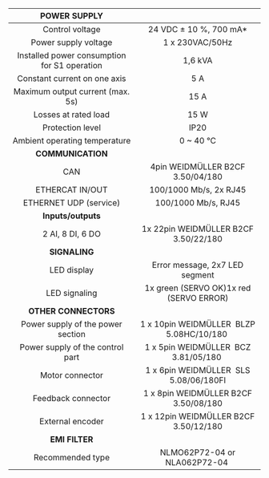 | **POWER SUPPLY** |   |
| :---: | :---: |
| Control voltage | 24 VDC ± 10 %, 700 mA* |
| Power supply voltage | 1 x 230VAC/50Hz |
| Installed power consumption for S1 operation | 1,6 kVA |
| Constant current on one axis | 5 A |
| Maximum output current (max. 5s) | 15 A |
| Losses at rated load | 15 W |
| Protection level | IP20 |
| Ambient operating temperature | 0 ~ 40 °C |
| **COMMUNICATION** |   |
| CAN | 4pin WEIDMÜLLER  B2CF 3.50/04/180 |
| ETHERCAT IN/OUT | 100/1000 Mb/s, 2x RJ45 |
| ETHERNET UDP (service) | 100/1000 Mb/s, RJ45 |
| **Inputs/outputs** |   |
| 2 AI, 8 DI, 6 DO | 1x 22pin WEIDMÜLLER  B2CF 3.50/22/180 |
| **SIGNALING** |   |
| LED display | Error message, 2x7 LED segment |
| LED signaling | 1x green (SERVO OK)1x red (SERVO ERROR) |
| **OTHER CONNECTORS** |   |
| Power supply of the power section | 1 x 10pin WEIDMÜLLER  BLZP 5.08HC/10/180   |
| Power supply of the control part | 1 x 5pin WEIDMÜLLER  BCZ 3.81/05/180   |
| Motor connector | 1 x 6pin WEIDMÜLLER  SLS 5.08/06/180FI  |
| Feedback connector | 1 x 8pin WEIDMÜLLER  B2CF 3.50/08/180 |
| External encoder | 1 x 12pin WEIDMÜLLER  B2CF 3.50/12/180 |
| **EMI FILTER** |
| Recommended type | NLMO62P72-04 or NLA062P72-04   |
